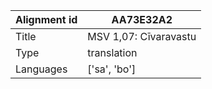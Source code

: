 |Alignment id | AA73E32A2
| --- | --- 
|Title | MSV 1,07: Cīvaravastu 
|Type | translation
|Languages | ['sa', 'bo']